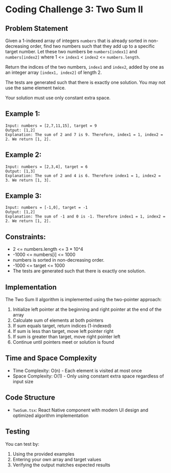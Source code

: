# Coding Challenge 3: Two Sum II

## Problem Statement
Given a 1-indexed array of integers `numbers` that is already sorted in non-decreasing order, find two numbers such that they add up to a specific target number. Let these two numbers be `numbers[index1]` and `numbers[index2]` where 1 <= `index1` < `index2` <= `numbers.length`.

Return the indices of the two numbers, `index1` and `index2`, added by one as an integer array `[index1, index2]` of length 2.

The tests are generated such that there is exactly one solution. You may not use the same element twice.

Your solution must use only constant extra space.

## Example 1:
```
Input: numbers = [2,7,11,15], target = 9
Output: [1,2]
Explanation: The sum of 2 and 7 is 9. Therefore, index1 = 1, index2 = 2. We return [1, 2].
```

## Example 2:
```
Input: numbers = [2,3,4], target = 6
Output: [1,3]
Explanation: The sum of 2 and 4 is 6. Therefore index1 = 1, index2 = 3. We return [1, 3].
```

## Example 3:
```
Input: numbers = [-1,0], target = -1
Output: [1,2]
Explanation: The sum of -1 and 0 is -1. Therefore index1 = 1, index2 = 2. We return [1, 2].
```

## Constraints:
- 2 <= numbers.length <= 3 * 10^4
- -1000 <= numbers[i] <= 1000
- numbers is sorted in non-decreasing order.
- -1000 <= target <= 1000
- The tests are generated such that there is exactly one solution.

## Implementation
The Two Sum II algorithm is implemented using the two-pointer approach:
1. Initialize left pointer at the beginning and right pointer at the end of the array
2. Calculate sum of elements at both pointers
3. If sum equals target, return indices (1-indexed)
4. If sum is less than target, move left pointer right
5. If sum is greater than target, move right pointer left
6. Continue until pointers meet or solution is found

## Time and Space Complexity
- Time Complexity: O(n) - Each element is visited at most once
- Space Complexity: O(1) - Only using constant extra space regardless of input size

## Code Structure
- `TwoSum.tsx`: React Native component with modern UI design and optimized algorithm implementation

## Testing
You can test by:
1. Using the provided examples
2. Entering your own array and target values
3. Verifying the output matches expected results
